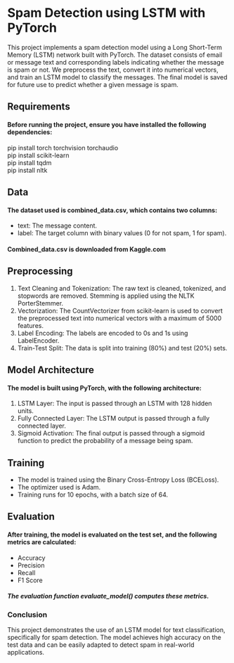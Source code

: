 # Spam Detection using LSTM with PyTorch
This project implements a spam detection model using a Long Short-Term Memory (LSTM) network built with PyTorch. The dataset consists of email or message text and corresponding labels indicating whether the message is spam or not. We preprocess the text, convert it into numerical vectors, and train an LSTM model to classify the messages. The final model is saved for future use to predict whether a given message is spam.

## Requirements
#### Before running the project, ensure you have installed the following dependencies:

pip install torch torchvision torchaudio \
pip install scikit-learn \
pip install tqdm \
pip install nltk 

## Data
#### The dataset used is combined_data.csv, which contains two columns:
- text: The message content.
- label: The target column with binary values (0 for not spam, 1 for spam).

#### Combined_data.csv is downloaded from Kaggle.com

## Preprocessing

1. Text Cleaning and Tokenization: The raw text is cleaned, tokenized, and stopwords are removed. Stemming is applied using the NLTK PorterStemmer. 
2. Vectorization: The CountVectorizer from scikit-learn is used to convert the preprocessed text into numerical vectors with a maximum of 5000 features. 
3. Label Encoding: The labels are encoded to 0s and 1s using LabelEncoder. 
4. Train-Test Split: The data is split into training (80%) and test (20%) sets. 

## Model Architecture
#### The model is built using PyTorch, with the following architecture:

1. LSTM Layer: The input is passed through an LSTM with 128 hidden units. 
2. Fully Connected Layer: The LSTM output is passed through a fully connected layer. 
3. Sigmoid Activation: The final output is passed through a sigmoid function to predict the probability of a message being spam. 

## Training
- The model is trained using the Binary Cross-Entropy Loss (BCELoss).
- The optimizer used is Adam.
- Training runs for 10 epochs, with a batch size of 64.

## Evaluation
#### After training, the model is evaluated on the test set, and the following metrics are calculated:
- Accuracy
- Precision
- Recall
- F1 Score
##### The evaluation function evaluate_model() computes these metrics.

### Conclusion
This project demonstrates the use of an LSTM model for text classification, specifically for spam detection. The model achieves high accuracy on the test data and can be easily adapted to detect spam in real-world applications.





